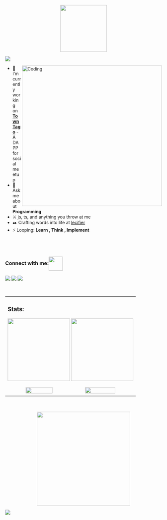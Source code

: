   
<p align="center" >
<img height=150px src="https://raw.githubusercontent.com/BhuvaneshHingal/BhuvaneshHingal/master/icon/Olaf.gif" />
 
 </p>
 <img src="https://readme-typing-svg.herokuapp.com?font=Satisfy&color=5F9A80&size=40&center=true&vCenter=true&width=1000&height=70&lines=Hi%2C+I'm+Sagar;From+pixels+to+pipelines+I+build+all;Coffee+and+anime+fueled;Builds+code+with+❤️" />
 </p>
</td>
    <img align="right" width="450" src="https://cdn.dribbble.com/users/2457221/screenshots/19869130/media/f8afadb465862adf9279d21cacf44b03.gif" alt="Coding">
</td>

- 🌱 I’m currently working on  <br/> **[TownTago](https://github.com/SySagar/TownTango)** - A DAPP for social meetup
- 💬 Ask me about **Programming**
- ⚔️ js, ts, and anything you throw at me
- ✒️ Crafting words into life at [lecifier](https://www.instagram.com/lecifier)
- ⚡ Looping:  **Learn , Think , Implement**
 
 
</br>
</br>

<h3 align="left">Connect with me:<img align="center" src="https://github.com/CyberBoyAyush/CyberBoyAyush/raw/master/gifs/Handshake.gif" height="45px" style="max-width:100%;"></h3>
<p align="left">


<a href="https://www.linkedin.com/in/sy-sagar-b311ba227/" rel="nofollow"><img src="https://camo.githubusercontent.com/0ff78512f45d498526f436fb6bb7c8cc39c7a2a8a3eef8b13df9553c34b3b5e3/68747470733a2f2f696d672e69636f6e73382e636f6d2f636c6f7564732f39302f3461393065322f6c696e6b6564696e2e706e67" data-canonical-src="https://img.icons8.com/clouds/90/4a90e2/linkedin.png" style="max-width:100%;"></a>
<a href="sysagar07@gmail.com@gmail.com"><img src="https://camo.githubusercontent.com/1d9a59c6da0107279901779c1f1a96a5aec8a0830399e05eb0aef47d9d565d53/68747470733a2f2f696d672e69636f6e73382e636f6d2f636c6f7564732f39302f3461393065322f676d61696c2e706e67" data-canonical-src="https://img.icons8.com/clouds/90/4a90e2/gmail.png" style="max-width:100%;"></a>
<a href="https://api.whatsapp.com/send?phone=6372644454" rel="nofollow"><img src="https://camo.githubusercontent.com/175e706a636868b0dfdea77549b7b337238bc54cd4bfa0286fc4afd33d13a437/68747470733a2f2f696d672e69636f6e73382e636f6d2f636c6f7564732f39302f3030303030302f77686174736170702e706e67" data-canonical-src="https://img.icons8.com/clouds/90/000000/whatsapp.png" style="max-width:100%;"></a>

</br>

<table>


<td align="center">
<h3 align="left">Stats: </h3>
<p align="center">
  <img height=200px src="https://i.pinimg.com/564x/28/f2/76/28f2765e35060ace8830174479e60976.jpg" /> 
 <img height=200px src=https://github-readme-stats.vercel.app/api/top-langs/?username=SySagar&hide_title=true&hide_border=true&layout=compact&langs_count=10&theme=tokyonight>
</p>


  <img width="46%" src="https://github-readme-stats.vercel.app/api?username=SySagar&show_icons=true&theme=tokyonight" />
  <img width="49%" src="https://github-readme-streak-stats.herokuapp.com/?user=SySagar&theme=tokyonight" />
</td>

</table>
  

<!-- <img src="https://github-profile-summary-cards.vercel.app/api/cards/profile-details?username=Anikcb&amp;theme=solarized_dark" style="max-width:100%;"> -->


<p align="center">
<br><br>
  <a target="_blank" rel="noopener noreferrer" href="https://camo.githubusercontent.com/9e342bd35a241b71d3e030508048a7afcd2152475a3def94e59473ea67d68ca8/68747470733a2f2f6c6974746c652e6b796c6572636f6e7761792e636f6d2f696d616765732f676f6c616e672d776861742e676966"><img src="https://camo.githubusercontent.com/9e342bd35a241b71d3e030508048a7afcd2152475a3def94e59473ea67d68ca8/68747470733a2f2f6c6974746c652e6b796c6572636f6e7761792e636f6d2f696d616765732f676f6c616e672d776861742e676966" width="300" data-canonical-src="https://little.kylerconway.com/images/golang-what.gif" style="max-width:100%;"></a><a target="_blank" rel="noopener noreferrer" 
</p>

 
 [![](https://visitcount.itsvg.in/api?id=SySagar&label=Profile%20Views&color=3&icon=8&pretty=false)](https://visitcount.itsvg.in)
